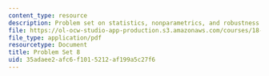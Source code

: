 ```yaml
---
content_type: resource
description: Problem set on statistics, nonparametrics, and robustness.
file: https://ol-ocw-studio-app-production.s3.amazonaws.com/courses/18-465-topics-in-statistics-nonparametrics-and-robustness-spring-2005/35adaee2afc6f1015212af199a5c27f6_ps8.pdf
file_type: application/pdf
resourcetype: Document
title: Problem Set 8
uid: 35adaee2-afc6-f101-5212-af199a5c27f6
---
```

